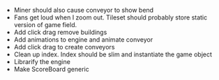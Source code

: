 * Miner should also cause conveyor to show bend
* Fans get loud when I zoom out. Tileset should probably store static version of game field.
* Add click drag remove buildings
* Add animations to engine and animate conveyor
* Add click drag to create conveyors
* Clean up index. Index should be slim and instantiate the game object
* Librarify the engine
* Make ScoreBoard generic